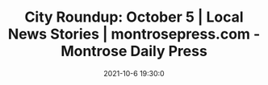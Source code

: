 ---
"title": "City Roundup: October 5 | Local News Stories | montrosepress.com - Montrose Daily Press"
"date": "2021-10-6 19:30:0"
"feed_name": "GOOGLENEWSCONSTRUCTION"
"feed_website": "https://news.google.com/search?q=construction%2Bincident&hl=en-US&gl=US&ceid=US:en"
"feed_rss": "https://news.google.com/rss/search?q=construction%2Bincident&hl=en-US&gl=US&ceid=US:en"
"link": "https://www.montrosepress.com/news/city-roundup-october-5/article_a248a124-26d6-11ec-98ce-ef33643a38b6.html"
"source": "{'href': 'https://www.montrosepress.com', 'title': 'Montrose Daily Press'}"
"file": "_posts/2021-1-1-28fcbb11c2961a3e2f90709b422cdee8a7d3130a.md"
"accident": "0"
"drilling": "0"
"dead": "0"
"injured": "0"
"arrested": "0"
"place": "unknown place"
"where": "unknown site"
"causes": "unknown"
"place_uri": "unknown place"
---